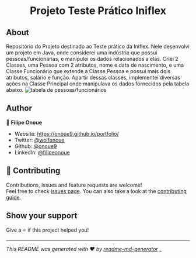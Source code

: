 <h1 align="center">Projeto Teste Prático Iniflex</h1>

## About

Repositório do Projeto destinado ao Teste prático da Iniflex.
Nele desenvolvi um projeto em Java, onde considerei uma indústria que possui pessoas/funcionárias, e manipulei os dados relacionados a elas.
Criei 2 Classes, uma Pessoa com 2 atributos, nome e data de nascimento, e uma Classe Funcionário que extende a Classe Pessoa e possui mais dois atributos, salário e função.
Apartir dessas classes, implementei diversas ações na Classe Principal onde manipulava os dados fornecidos pela tabela abaixo.
<img src="https://s3.amazonaws.com/gupy5/production/companies/17494/images/custom-test-102943-question-eee278f5-a195-4265-956e-dcfcef31bafb.png" alt="tabela de pessoas/funcionários" />

## Author

👤 **Filipe Onoue**

* Website: https://onoue9.github.io/portfolio/
* Twitter: [@wolfonoue](https://twitter.com/wolfonoue)
* Github: [@onoue9](https://github.com/onoue9)
* LinkedIn: [@filipeonoue](https://linkedin.com/in/filipeonoue)

## 🤝 Contributing

Contributions, issues and feature requests are welcome!<br />Feel free to check [issues page](https://github.com/onoue9/portfolio/issues). You can also take a look at the [contributing guide](https://github.com/onoue9/portfolio/blob/master/CONTRIBUTING.md).

## Show your support

Give a ⭐️ if this project helped you!

***
_This README was generated with ❤️ by [readme-md-generator](https://github.com/kefranabg/readme-md-generator)_
_
